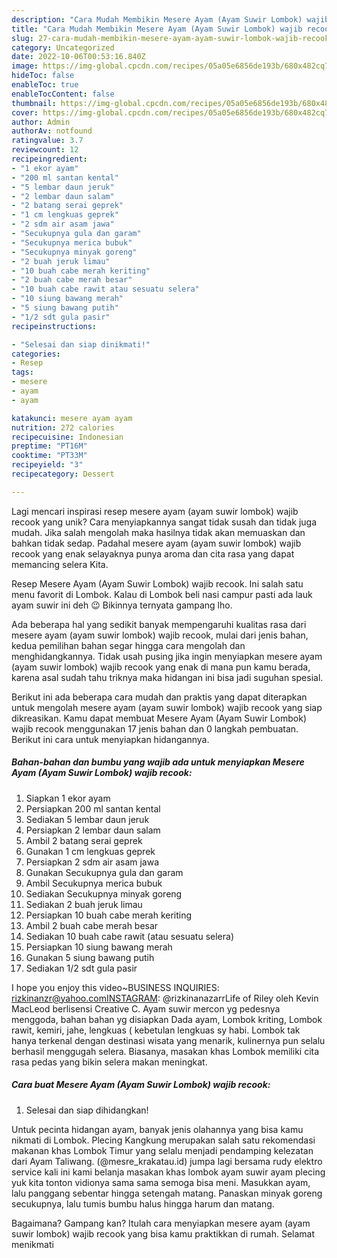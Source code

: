 ```yaml
---
description: "Cara Mudah Membikin Mesere Ayam (Ayam Suwir Lombok) wajib recook yang Mantap"
title: "Cara Mudah Membikin Mesere Ayam (Ayam Suwir Lombok) wajib recook yang Mantap"
slug: 27-cara-mudah-membikin-mesere-ayam-ayam-suwir-lombok-wajib-recook-yang-mantap
category: Uncategorized
date: 2022-10-06T00:53:16.840Z
image: https://img-global.cpcdn.com/recipes/05a05e6856de193b/680x482cq70/mesere-ayam-ayam-suwir-lombok-wajib-recook-foto-resep-utama.jpg
hideToc: false
enableToc: true
enableTocContent: false
thumbnail: https://img-global.cpcdn.com/recipes/05a05e6856de193b/680x482cq70/mesere-ayam-ayam-suwir-lombok-wajib-recook-foto-resep-utama.jpg
cover: https://img-global.cpcdn.com/recipes/05a05e6856de193b/680x482cq70/mesere-ayam-ayam-suwir-lombok-wajib-recook-foto-resep-utama.jpg
author: Admin
authorAv: notfound
ratingvalue: 3.7
reviewcount: 12
recipeingredient:
- "1 ekor ayam"
- "200 ml santan kental"
- "5 lembar daun jeruk"
- "2 lembar daun salam"
- "2 batang serai geprek"
- "1 cm lengkuas geprek"
- "2 sdm air asam jawa"
- "Secukupnya gula dan garam"
- "Secukupnya merica bubuk"
- "Secukupnya minyak goreng"
- "2 buah jeruk limau"
- "10 buah cabe merah keriting"
- "2 buah cabe merah besar"
- "10 buah cabe rawit atau sesuatu selera"
- "10 siung bawang merah"
- "5 siung bawang putih"
- "1/2 sdt gula pasir"
recipeinstructions:

- "Selesai dan siap dinikmati!"
categories:
- Resep
tags:
- mesere
- ayam
- ayam

katakunci: mesere ayam ayam 
nutrition: 272 calories
recipecuisine: Indonesian
preptime: "PT16M"
cooktime: "PT33M"
recipeyield: "3"
recipecategory: Dessert

---
```





Lagi mencari inspirasi resep mesere ayam (ayam suwir lombok) wajib recook yang unik? Cara menyiapkannya sangat tidak susah dan tidak juga mudah. Jika salah mengolah maka hasilnya tidak akan memuaskan dan bahkan tidak sedap. Padahal mesere ayam (ayam suwir lombok) wajib recook yang enak selayaknya punya aroma dan cita rasa yang dapat memancing selera Kita.





Resep Mesere Ayam (Ayam Suwir Lombok) wajib recook. Ini salah satu menu favorit di Lombok. Kalau di Lombok beli nasi campur pasti ada lauk ayam suwir ini deh 😉 Bikinnya ternyata gampang lho.

Ada beberapa hal yang sedikit banyak mempengaruhi kualitas rasa dari mesere ayam (ayam suwir lombok) wajib recook, mulai dari jenis bahan, kedua pemilihan bahan segar hingga cara mengolah dan menghidangkannya. Tidak usah pusing jika ingin menyiapkan mesere ayam (ayam suwir lombok) wajib recook yang enak di mana pun kamu berada, karena asal sudah tahu triknya maka hidangan ini bisa jadi suguhan spesial.






Berikut ini ada beberapa cara mudah dan praktis yang dapat diterapkan untuk mengolah mesere ayam (ayam suwir lombok) wajib recook yang siap dikreasikan. Kamu dapat membuat Mesere Ayam (Ayam Suwir Lombok) wajib recook menggunakan 17 jenis bahan dan 0 langkah pembuatan. Berikut ini cara untuk menyiapkan hidangannya.

<!--inarticleads1-->

##### Bahan-bahan dan bumbu yang wajib ada untuk menyiapkan Mesere Ayam (Ayam Suwir Lombok) wajib recook:

1. Siapkan 1 ekor ayam
1. Persiapkan 200 ml santan kental
1. Sediakan 5 lembar daun jeruk
1. Persiapkan 2 lembar daun salam
1. Ambil 2 batang serai geprek
1. Gunakan 1 cm lengkuas geprek
1. Persiapkan 2 sdm air asam jawa
1. Gunakan Secukupnya gula dan garam
1. Ambil Secukupnya merica bubuk
1. Sediakan Secukupnya minyak goreng
1. Sediakan 2 buah jeruk limau
1. Persiapkan 10 buah cabe merah keriting
1. Ambil 2 buah cabe merah besar
1. Sediakan 10 buah cabe rawit (atau sesuatu selera)
1. Persiapkan 10 siung bawang merah
1. Gunakan 5 siung bawang putih
1. Sediakan 1/2 sdt gula pasir


I hope you enjoy this video~BUSINESS INQUIRIES: rizkinanzr@yahoo.comINSTAGRAM: @rizkinanazarrLife of Riley oleh Kevin MacLeod berlisensi Creative C. Ayam suwir mercon yg pedesnya menggoda, bahan bahan yg disiapkan Dada ayam, Lombok kriting, Lombok rawit, kemiri, jahe, lengkuas ( kebetulan lengkuas sy habi. Lombok tak hanya terkenal dengan destinasi wisata yang menarik, kulinernya pun selalu berhasil menggugah selera. Biasanya, masakan khas Lombok memiliki cita rasa pedas yang bikin selera makan meningkat. 

<!--inarticleads2-->

##### Cara buat Mesere Ayam (Ayam Suwir Lombok) wajib recook:


1. Selesai dan siap dihidangkan!

Untuk pecinta hidangan ayam, banyak jenis olahannya yang bisa kamu nikmati di Lombok. Plecing Kangkung merupakan salah satu rekomendasi makanan khas Lombok Timur yang selalu menjadi pendamping kelezatan dari Ayam Taliwang. (@mesre_krakatau.id) jumpa lagi bersama rudy elektro service kali ini kami belanja masakan khas lombok ayam suwir ayam plecing yuk kita tonton vidionya sama sama semoga bisa meni. Masukkan ayam, lalu panggang sebentar hingga setengah matang. Panaskan minyak goreng secukupnya, lalu tumis bumbu halus hingga harum dan matang. 

Bagaimana? Gampang kan? Itulah cara menyiapkan mesere ayam (ayam suwir lombok) wajib recook yang bisa kamu praktikkan di rumah. Selamat menikmati
